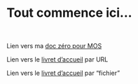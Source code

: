 Tout commence ici...
====================

 

Lien vers ma [doc zéro pour MOS](MOS/DTWHv2_DevOutilMOS_0.00-Doc0.md)

Lien vers le [livret
d’accueil](http://ttp10-gits.ca-technologies.fr/ET02773/testbmr/blob/master/Ebauche_Livret_d_accueil_light.pptx)
par URL

Lien vers le [livret d’accueil](Ebauche_Livret_d_accueil_light.pptx) par
“fichier”

 
